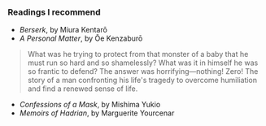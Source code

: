 ### Readings I recommend

- *Berserk*, by Miura Kentarō
- *A Personal Matter*, by Ōe Kenzaburō
> What was he trying to protect from that monster of a baby that he must run so hard and so shamelessly? What was it in himself he was so frantic to defend? The answer was horrifying—nothing! Zero!
The story of a man confronting his life's tragedy to overcome humiliation and find a renewed sense of life.
- *Confessions of a Mask*, by Mishima Yukio
- *Memoirs of Hadrian*, by Marguerite Yourcenar
